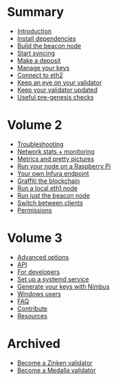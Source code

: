 # Summary
- [Introduction](./intro.md)
- [Install dependencies](./install.md)
- [Build the beacon node](./build.md)
- [Start syncing](./start-syncing.md)
- [Make a deposit](./deposit.md)
- [Manage your keys](./keys.md)
- [Connect to eth2](./connect-eth2.md)
- [Keep an eye on your validator](./keep-an-eye.md)
- [Keep your validator updated](./keep-updated.md)
- [Useful pre-genesis checks]()
# Volume 2
- [Troubleshooting](./troubleshooting.md)
- [Network stats + monitoring](./eth2-stats.md)
- [Metrics and pretty pictures](./metrics-pretty-pictures.md)
- [Run your node on a Raspberry Pi](./pi-guide.md)
- [Your own Infura endpoint](infura-guide.md)
- [Graffiti the blockchain](./graffiti.md)
- [Run a local eth1 node]()
- [Run just the beacon node]()
- [Switch between clients]()
- [Permissions]()
# Volume 3
- [Advanced options](./advanced.md)
- [API](./api.md)
- [For developers](./developers.md)
- [Set up a systemd service](./beacon-node-systemd.md)
- [Generate your keys with Nimbus](./create-wallet-and-deposit.md)
- [Windows users]()
- [FAQ](./faq.md)
- [Contribute](./contribute.md)
- [Resources](./resources.md)
# Archived
- [Become a Zinken validator](./zinken.md)
- [Become a Medalla validator](./medalla.md)

